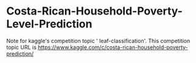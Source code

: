 # Costa-Rican-Household-Poverty-Level-Prediction
Note for kaggle's competition topic ' leaf-classification'. This competition topic URL is https://www.kaggle.com/c/costa-rican-household-poverty-prediction/
